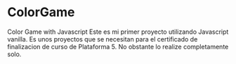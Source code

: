 # ColorGame
Color Game with Javascript 
Este es mi primer proyecto utilizando Javascript vanilla. Es unos proyectos que se necesitan para el certificado de finalizacion de curso de Plataforma 5.
No obstante lo realize completamente solo.
